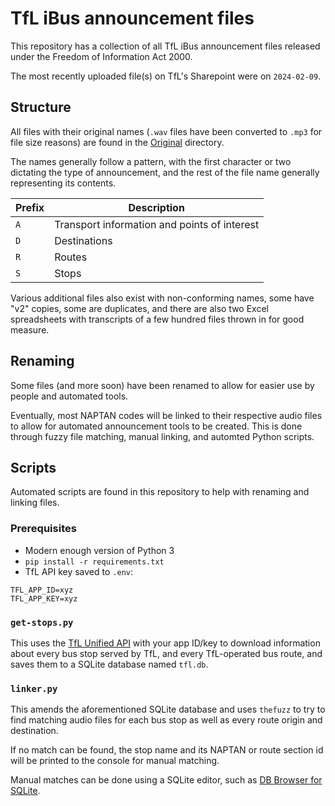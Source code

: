 # TfL iBus announcement files

This repository has a collection of all TfL iBus announcement files released under the Freedom of Information Act 2000.

The most recently uploaded file(s) on TfL's Sharepoint were on `2024-02-09`.

## Structure

All files with their original names (`.wav` files have been converted to `.mp3` for file size reasons) are found in the [Original](./Original/) directory.

The names generally follow a pattern, with the first character or two dictating the type of announcement, and the rest of the file name generally representing its contents.

| Prefix | Description                                  |
| ------ | -------------------------------------------- |
| `A`    | Transport information and points of interest |
| `D`    | Destinations                                 |
| `R`    | Routes                                       |
| `S`    | Stops                                        |

Various additional files also exist with non-conforming names, some have "v2" copies, some are duplicates, and there are also two Excel spreadsheets with transcripts of a few hundred files thrown in for good measure.

## Renaming

Some files (and more soon) have been renamed to allow for easier use by people and automated tools.

Eventually, most NAPTAN codes will be linked to their respective audio files to allow for automated announcement tools to be created. This is done through fuzzy file matching, manual linking, and automted Python scripts.

## Scripts

Automated scripts are found in this repository to help with renaming and linking files.

### Prerequisites

- Modern enough version of Python 3
- `pip install -r requirements.txt`
- TfL API key saved to `.env`:

```
TFL_APP_ID=xyz
TFL_APP_KEY=xyz
```

### `get-stops.py`

This uses the [TfL Unified API](https://api.tfl.gov.uk/) with your app ID/key to download information about every bus stop served by TfL, and every TfL-operated bus route, and saves them to a SQLite database named `tfl.db`.

### `linker.py`

This amends the aforementioned SQLite database and uses `thefuzz` to try to find matching audio files for each bus stop as well as every route origin and destination.

If no match can be found, the stop name and its NAPTAN or route section id will be printed to the console for manual matching.

Manual matches can be done using a SQLite editor, such as [DB Browser for SQLite](https://sqlitebrowser.org/).
